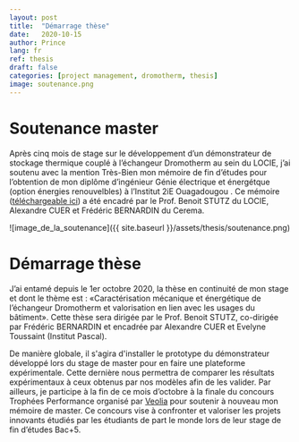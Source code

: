 ```yaml
---
layout: post
title:  "Démarrage thèse"
date:   2020-10-15
author: Prince
lang: fr
ref: thesis
draft: false
categories: [project management, dromotherm, thesis]
image: soutenance.png
---
```

# Soutenance master

Après cinq mois de stage sur le développement d’un démonstrateur de stockage thermique couplé 
à l’échangeur Dromotherm au sein du LOCIE, j’ai soutenu avec la mention Très-Bien mon mémoire 
de fin d’études pour l’obtention de mon diplôme d’ingénieur Génie électrique et énergétque (option énergies renouvelbles) à l’Institut 2iE Ouagadougou 
. Ce mémoire ([téléchargeable ici](/assets/downloads/fr/Mémoire_SEVI_Prince_corrigé.pdf)) a été encadré par le Prof. Benoit STUTZ du LOCIE, Alexandre CUER et Frédéric BERNARDIN du Cerema.

![image_de_la_soutenance]({{ site.baseurl }}/assets/thesis/soutenance.png)

# Démarrage thèse

J’ai entamé depuis le 1er octobre 2020, la thèse en continuité de mon stage et dont le thème est : 
«Caractérisation mécanique et énergétique de l’échangeur Dromotherm et valorisation en lien avec les usages du bâtiment».
Cette thèse sera dirigée par le Prof. Benoit STUTZ, co-dirigée par Frédéric BERNARDIN et encadrée par Alexandre CUER et Evelyne Toussaint (Institut Pascal).

De manière globale, il s'agira d'installer le prototype du démonstrateur développé lors du stage de master pour en faire une plateforme expérimentale.
Cette dernière nous permettra de comparer les résultats expérimentaux à ceux obtenus par nos modèles afin de les valider.
Par ailleurs, je participe à la fin de ce mois d’octobre à la finale du concours Trophées Performance organisé par [Veolia](https://www.veolia.com/fr/carrieres/faire-carriere/concours-trophees-performance) pour soutenir à nouveau mon mémoire de master.
Ce concours vise à confronter et valoriser les projets innovants étudiés par les étudiants de part le monde lors de leur stage de fin d’études Bac+5. 
